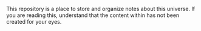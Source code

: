 This repository is a place to store and organize notes about this universe.
If you are reading this, understand that the content within has not been
created for your eyes. 
